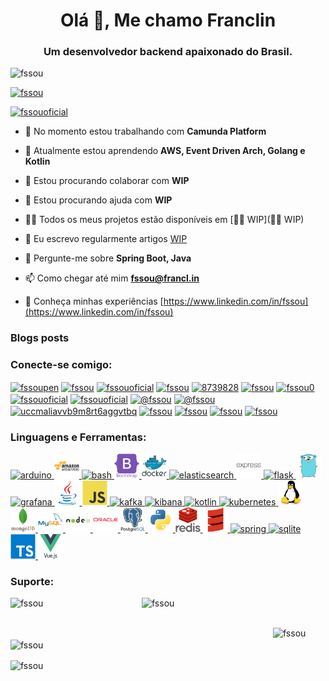 <h1 align="center">Olá 👋, Me chamo Franclin</h1>
<h3 align="center">Um desenvolvedor backend apaixonado do Brasil.</h3>

<p align="left"> <img src="https://komarev.com/ghpvc/?username=fssou&label=views&color=0e75b6&style=flat" alt="fssou" /> </p>

<p align="left"> <a href="https://github.com/ryo-ma/github-profile-trophy"><img src="https://github-profile-trophy.vercel.app/?username=fssou" alt="fssou" /></a> </p>

<p align="left"> <a href="https://twitter.com/fssouoficial" target="blank"><img src="https://img.shields.io/twitter/follow/fssouoficial?logo=twitter&style=for-the-badge" alt="fssouoficial" /></a> </p>

- 🔭 No momento estou trabalhando com **Camunda Platform**

- 🌱 Atualmente estou aprendendo **AWS, Event Driven Arch, Golang e Kotlin**

- 👯 Estou procurando colaborar com **WIP**

- 🤝 Estou procurando ajuda com **WIP**

- 👨‍💻 Todos os meus projetos estão disponíveis em [👨‍💻 WIP](👨‍💻 WIP)

- 📝 Eu escrevo regularmente artigos [WIP](WIP)

- 💬 Pergunte-me sobre **Spring Boot, Java**

- 📫 Como chegar até mim **fssou@francl.in**

- 📄 Conheça minhas experiências [https://www.linkedin.com/in/fssou](https://www.linkedin.com/in/fssou)

### Blogs posts
<!-- BLOG-POST-LIST:START -->
<!-- BLOG-POST-LIST:END -->

<h3 align="left">Conecte-se comigo:</h3>
<p align="left">
<a href="https://codepen.io/fssoupen" target="blank"><img align="center" src="https://raw.githubusercontent.com/rahuldkjain/github-profile-readme-generator/master/src/images/icons/Social/codepen.svg" alt="fssoupen" height="30" width="40" /></a>
<a href="https://dev.to/fssou" target="blank"><img align="center" src="https://raw.githubusercontent.com/rahuldkjain/github-profile-readme-generator/master/src/images/icons/Social/devto.svg" alt="fssou" height="30" width="40" /></a>
<a href="https://twitter.com/fssouoficial" target="blank"><img align="center" src="https://raw.githubusercontent.com/rahuldkjain/github-profile-readme-generator/master/src/images/icons/Social/twitter.svg" alt="fssouoficial" height="30" width="40" /></a>
<a href="https://linkedin.com/in/fssou" target="blank"><img align="center" src="https://raw.githubusercontent.com/rahuldkjain/github-profile-readme-generator/master/src/images/icons/Social/linked-in-alt.svg" alt="fssou" height="30" width="40" /></a>
<a href="https://stackoverflow.com/users/8739828" target="blank"><img align="center" src="https://raw.githubusercontent.com/rahuldkjain/github-profile-readme-generator/master/src/images/icons/Social/stack-overflow.svg" alt="8739828" height="30" width="40" /></a>
<a href="https://codesandbox.com/fssou" target="blank"><img align="center" src="https://raw.githubusercontent.com/rahuldkjain/github-profile-readme-generator/master/src/images/icons/Social/codesandbox.svg" alt="fssou" height="30" width="40" /></a>
<a href="https://kaggle.com/fssou0" target="blank"><img align="center" src="https://raw.githubusercontent.com/rahuldkjain/github-profile-readme-generator/master/src/images/icons/Social/kaggle.svg" alt="fssou0" height="30" width="40" /></a>
<a href="https://fb.com/fssouoficial" target="blank"><img align="center" src="https://raw.githubusercontent.com/rahuldkjain/github-profile-readme-generator/master/src/images/icons/Social/facebook.svg" alt="fssouoficial" height="30" width="40" /></a>
<a href="https://instagram.com/fssouoficial" target="blank"><img align="center" src="https://raw.githubusercontent.com/rahuldkjain/github-profile-readme-generator/master/src/images/icons/Social/instagram.svg" alt="fssouoficial" height="30" width="40" /></a>
<a href="https://hashnode.com/@fssou" target="blank"><img align="center" src="https://raw.githubusercontent.com/rahuldkjain/github-profile-readme-generator/master/src/images/icons/Social/hashnode.svg" alt="@fssou" height="30" width="40" /></a>
<a href="https://medium.com/@fssou" target="blank"><img align="center" src="https://raw.githubusercontent.com/rahuldkjain/github-profile-readme-generator/master/src/images/icons/Social/medium.svg" alt="@fssou" height="30" width="40" /></a>
<a href="https://www.youtube.com/channel/UCCMAliAVvB9M8rT6aGgVTbQ" target="blank"><img align="center" src="https://raw.githubusercontent.com/rahuldkjain/github-profile-readme-generator/master/src/images/icons/Social/youtube.svg" alt="uccmaliavvb9m8rt6aggvtbq" height="30" width="40" /></a>
<a href="https://www.codechef.com/users/fssou" target="blank"><img align="center" src="https://cdn.jsdelivr.net/npm/simple-icons@3.1.0/icons/codechef.svg" alt="fssou" height="30" width="40" /></a>
<a href="https://www.hackerrank.com/fssou" target="blank"><img align="center" src="https://raw.githubusercontent.com/rahuldkjain/github-profile-readme-generator/master/src/images/icons/Social/hackerrank.svg" alt="fssou" height="30" width="40" /></a>
<a href="https://www.leetcode.com/fssou" target="blank"><img align="center" src="https://raw.githubusercontent.com/rahuldkjain/github-profile-readme-generator/master/src/images/icons/Social/leet-code.svg" alt="fssou" height="30" width="40" /></a>
<a href="https://www.topcoder.com/members/fssou" target="blank"><img align="center" src="https://raw.githubusercontent.com/rahuldkjain/github-profile-readme-generator/master/src/images/icons/Social/topcoder.svg" alt="fssou" height="30" width="40" /></a>
</p>

<h3 align="left">Linguagens e Ferramentas:</h3>
<p align="left"> <a href="https://www.arduino.cc/" target="_blank" rel="noreferrer"> <img src="https://cdn.worldvectorlogo.com/logos/arduino-1.svg" alt="arduino" width="40" height="40"/> </a> <a href="https://aws.amazon.com" target="_blank" rel="noreferrer"> <img src="https://raw.githubusercontent.com/devicons/devicon/master/icons/amazonwebservices/amazonwebservices-original-wordmark.svg" alt="aws" width="40" height="40"/> </a> <a href="https://www.gnu.org/software/bash/" target="_blank" rel="noreferrer"> <img src="https://www.vectorlogo.zone/logos/gnu_bash/gnu_bash-icon.svg" alt="bash" width="40" height="40"/> </a> <a href="https://getbootstrap.com" target="_blank" rel="noreferrer"> <img src="https://raw.githubusercontent.com/devicons/devicon/master/icons/bootstrap/bootstrap-plain-wordmark.svg" alt="bootstrap" width="40" height="40"/> </a> <a href="https://www.docker.com/" target="_blank" rel="noreferrer"> <img src="https://raw.githubusercontent.com/devicons/devicon/master/icons/docker/docker-original-wordmark.svg" alt="docker" width="40" height="40"/> </a> <a href="https://www.elastic.co" target="_blank" rel="noreferrer"> <img src="https://www.vectorlogo.zone/logos/elastic/elastic-icon.svg" alt="elasticsearch" width="40" height="40"/> </a> <a href="https://expressjs.com" target="_blank" rel="noreferrer"> <img src="https://raw.githubusercontent.com/devicons/devicon/master/icons/express/express-original-wordmark.svg" alt="express" width="40" height="40"/> </a> <a href="https://flask.palletsprojects.com/" target="_blank" rel="noreferrer"> <img src="https://www.vectorlogo.zone/logos/pocoo_flask/pocoo_flask-icon.svg" alt="flask" width="40" height="40"/> </a> <a href="https://golang.org" target="_blank" rel="noreferrer"> <img src="https://raw.githubusercontent.com/devicons/devicon/master/icons/go/go-original.svg" alt="go" width="40" height="40"/> </a> <a href="https://grafana.com" target="_blank" rel="noreferrer"> <img src="https://www.vectorlogo.zone/logos/grafana/grafana-icon.svg" alt="grafana" width="40" height="40"/> </a> <a href="https://www.java.com" target="_blank" rel="noreferrer"> <img src="https://raw.githubusercontent.com/devicons/devicon/master/icons/java/java-original.svg" alt="java" width="40" height="40"/> </a> <a href="https://developer.mozilla.org/en-US/docs/Web/JavaScript" target="_blank" rel="noreferrer"> <img src="https://raw.githubusercontent.com/devicons/devicon/master/icons/javascript/javascript-original.svg" alt="javascript" width="40" height="40"/> </a> <a href="https://kafka.apache.org/" target="_blank" rel="noreferrer"> <img src="https://www.vectorlogo.zone/logos/apache_kafka/apache_kafka-icon.svg" alt="kafka" width="40" height="40"/> </a> <a href="https://www.elastic.co/kibana" target="_blank" rel="noreferrer"> <img src="https://www.vectorlogo.zone/logos/elasticco_kibana/elasticco_kibana-icon.svg" alt="kibana" width="40" height="40"/> </a> <a href="https://kotlinlang.org" target="_blank" rel="noreferrer"> <img src="https://www.vectorlogo.zone/logos/kotlinlang/kotlinlang-icon.svg" alt="kotlin" width="40" height="40"/> </a> <a href="https://kubernetes.io" target="_blank" rel="noreferrer"> <img src="https://www.vectorlogo.zone/logos/kubernetes/kubernetes-icon.svg" alt="kubernetes" width="40" height="40"/> </a> <a href="https://www.linux.org/" target="_blank" rel="noreferrer"> <img src="https://raw.githubusercontent.com/devicons/devicon/master/icons/linux/linux-original.svg" alt="linux" width="40" height="40"/> </a> <a href="https://www.mongodb.com/" target="_blank" rel="noreferrer"> <img src="https://raw.githubusercontent.com/devicons/devicon/master/icons/mongodb/mongodb-original-wordmark.svg" alt="mongodb" width="40" height="40"/> </a> <a href="https://www.mysql.com/" target="_blank" rel="noreferrer"> <img src="https://raw.githubusercontent.com/devicons/devicon/master/icons/mysql/mysql-original-wordmark.svg" alt="mysql" width="40" height="40"/> </a> <a href="https://nodejs.org" target="_blank" rel="noreferrer"> <img src="https://raw.githubusercontent.com/devicons/devicon/master/icons/nodejs/nodejs-original-wordmark.svg" alt="nodejs" width="40" height="40"/> </a> <a href="https://www.oracle.com/" target="_blank" rel="noreferrer"> <img src="https://raw.githubusercontent.com/devicons/devicon/master/icons/oracle/oracle-original.svg" alt="oracle" width="40" height="40"/> </a> <a href="https://www.postgresql.org" target="_blank" rel="noreferrer"> <img src="https://raw.githubusercontent.com/devicons/devicon/master/icons/postgresql/postgresql-original-wordmark.svg" alt="postgresql" width="40" height="40"/> </a> <a href="https://www.python.org" target="_blank" rel="noreferrer"> <img src="https://raw.githubusercontent.com/devicons/devicon/master/icons/python/python-original.svg" alt="python" width="40" height="40"/> </a> <a href="https://redis.io" target="_blank" rel="noreferrer"> <img src="https://raw.githubusercontent.com/devicons/devicon/master/icons/redis/redis-original-wordmark.svg" alt="redis" width="40" height="40"/> </a> <a href="https://www.scala-lang.org" target="_blank" rel="noreferrer"> <img src="https://raw.githubusercontent.com/devicons/devicon/master/icons/scala/scala-original.svg" alt="scala" width="40" height="40"/> </a> <a href="https://spring.io/" target="_blank" rel="noreferrer"> <img src="https://www.vectorlogo.zone/logos/springio/springio-icon.svg" alt="spring" width="40" height="40"/> </a> <a href="https://www.sqlite.org/" target="_blank" rel="noreferrer"> <img src="https://www.vectorlogo.zone/logos/sqlite/sqlite-icon.svg" alt="sqlite" width="40" height="40"/> </a> <a href="https://www.typescriptlang.org/" target="_blank" rel="noreferrer"> <img src="https://raw.githubusercontent.com/devicons/devicon/master/icons/typescript/typescript-original.svg" alt="typescript" width="40" height="40"/> </a> <a href="https://vuejs.org/" target="_blank" rel="noreferrer"> <img src="https://raw.githubusercontent.com/devicons/devicon/master/icons/vuejs/vuejs-original-wordmark.svg" alt="vuejs" width="40" height="40"/> </a> </p>

<h3 align="left">Suporte:</h3>
<p><a href="https://www.buymeacoffee.com/fssou"> <img align="left" src="https://cdn.buymeacoffee.com/buttons/v2/default-yellow.png" height="50" width="210" alt="fssou" /></a><a href="https://ko-fi.com/fssou"> <img align="left" src="https://cdn.ko-fi.com/cdn/kofi3.png?v=3" height="50" width="210" alt="fssou" /></a></p><br><br>

<p><img align="left" src="https://github-readme-stats.vercel.app/api/top-langs?username=fssou&show_icons=true&theme=dark&hide_border=true&locale=pt-br&layout=compact" alt="fssou" /></p>

<p>&nbsp;<img align="center" src="https://github-readme-stats.vercel.app/api?username=fssou&show_icons=true&theme=dark&hide_border=true&locale=pt-br" alt="fssou" /></p>

<p><img align="center" src="https://github-readme-streak-stats.herokuapp.com/?user=fssou&theme=dark" alt="fssou" /></p>
